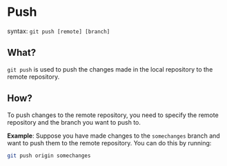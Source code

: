# Push

syntax: `git push [remote] [branch]`

## What?
`git push` is used to push the changes made in the local repository to the remote repository.

## How?
To push changes to the remote repository, you need to specify the remote repository and the branch you want to push to.

**Example**: Suppose you have made changes to the `somechanges` branch and want to push them to the remote repository. You can do this by running:
```bash
git push origin somechanges
```


